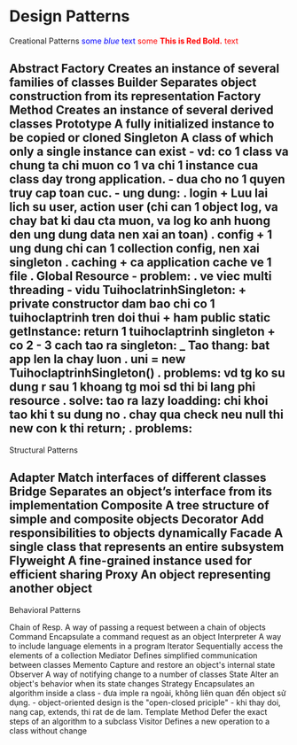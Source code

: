 # Design Patterns
Creational Patterns
<span style="color:blue">some *blue* text</span>
<span style="color:red">some **This is Red Bold.** text</span>

Abstract Factory	Creates an instance of several families of classes
Builder			Separates object construction from its representation
Factory Method		Creates an instance of several derived classes
Prototype			A fully initialized instance to be copied or cloned
Singleton			A class of which only a single instance can exist
	- vd: co 1 class va chung ta chi muon co 1 va chi 1 instance cua class day trong application.
	- dua cho no 1 quyen truy cap toan cuc.
	- ung dung: . login
		+ Luu lai lich su user, action user (chi can 1 object log, va chay bat ki dau cta muon,
			va log ko anh huong den ung dung data nen xai an toan)
			 . config
		+ 1 ung dung chi can 1 collection config, nen xai singleton
			 . caching
		+ ca application cache ve 1 file
			 . Global Resource
	- problem: . ve viec multi threading
	- vidu TuihoclatrinhSingleton:
		+ private constructor dam bao chi co 1 tuihoclaptrinh tren doi thui
		+ ham public static getInstance: return 1 tuihoclaptrinh singleton
		+ co 2 - 3 cach tao ra singleton:
		_ Tao thang: bat app len la chay luon
			. uni = new TuihoclaptrinhSingleton()
			. problems: vd tg ko su dung r sau 1 khoang tg moi sd thi bi lang phi resource
			. solve: tao ra lazy loadding: chi khoi tao khi t su dung no
			. chay qua check neu null thi new con k thi return;
			. problems:  
------------------------------------------------------------------------------------------------------
Structural Patterns

Adapter			Match interfaces of different classes
Bridge			Separates an object’s interface from its implementation
Composite			A tree structure of simple and composite objects
Decorator			Add responsibilities to objects dynamically
Facade			A single class that represents an entire subsystem
Flyweight			A fine-grained instance used for efficient sharing
Proxy				An object representing another object
------------------------------------------------------------------------------------------------------
Behavioral Patterns

Chain of Resp.		A way of passing a request between a chain of objects
Command			Encapsulate a command request as an object
Interpreter		A way to include language elements in a program
Iterator			Sequentially access the elements of a collection
Mediator			Defines simplified communication between classes
Memento			Capture and restore an object's internal state
Observer			A way of notifying change to a number of classes
State				Alter an object's behavior when its state changes
Strategy			Encapsulates an algorithm inside a class
	- đưa imple ra ngoài, không liên quan đến object sử dụng.
	- object-oriented design is the "open-closed priciple"
	- khi thay doi, nang cap, extends, thi rat de de lam.
Template Method		Defer the exact steps of an algorithm to a subclass
Visitor			Defines a new operation to a class without change
